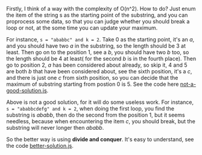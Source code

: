 Firstly, I think of a way with the complexity of O(n^2). How to do? Just enum the item of the string s as the starting point of the substring, and you can proprocess some data, so that you can judge whether you should break a loop or not, at the some time you can update your maximum. 

For instance, `s = "ababbc" and k = 2`.  Take 0 as the starting point, it's an *a*, and you should have two *a* in the substring, so the length should be 3 at least. Then go on to the position 1, see a *b*, you should have two *b* too, so the length should be 4 at least( for the second *b* is in the fourth place). Then go to position 2, *a* has been considered about already, so skip it, 4 and 5 are both *b* that have been considered about, see the sixth position, it's a *c*, and there is just one *c* from sixth position, so you can decide that the maximum of substring starting from postion 0 is 5. See the code here [not-a-good-solution.js](https://github.com/hanzichi/leetcode/blob/master/Algorithms/Longest%20Substring%20with%20At%20Least%20K%20Repeating%20Characters/not-a-good-solution.js).

Above is not a good solution, for it will do some useless work. For instance, `s = "ababbcdefg" and k = 2`, when doing the first loop, you find the substring is *ababb*, then do the second from the position 1, but it seems needless, because when encountering the item *c*, you should break, but the substring will never longer then *ababb*.

So the better way is using **divide and conquer**. It's easy to understand, see the code [better-solution.js](https://github.com/hanzichi/leetcode/blob/master/Algorithms/Longest%20Substring%20with%20At%20Least%20K%20Repeating%20Characters/better-solution.js).